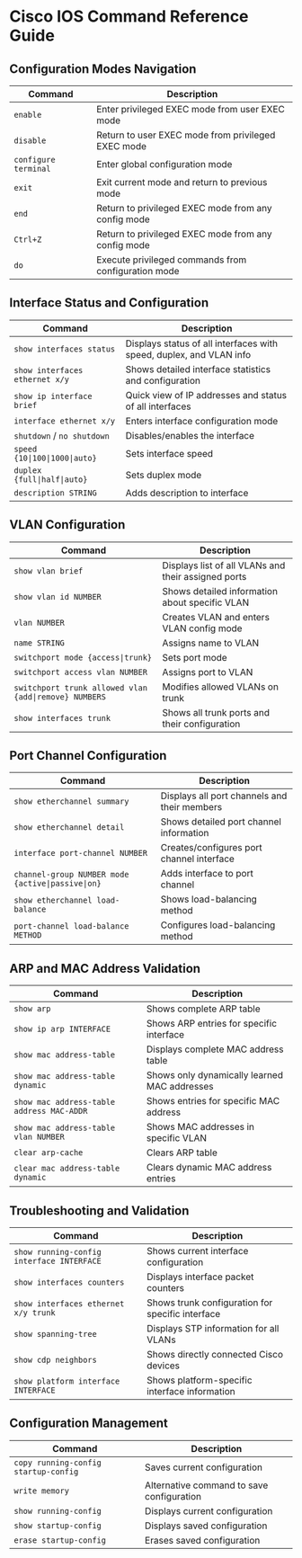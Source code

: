 # Cisco IOS Command Reference Guide

## Configuration Modes Navigation

| Command | Description |
|---------|-------------|
| `enable` | Enter privileged EXEC mode from user EXEC mode |
| `disable` | Return to user EXEC mode from privileged EXEC mode |
| `configure terminal` | Enter global configuration mode |
| `exit` | Exit current mode and return to previous mode |
| `end` | Return to privileged EXEC mode from any config mode |
| `Ctrl+Z` | Return to privileged EXEC mode from any config mode |
| `do` | Execute privileged commands from configuration mode |

## Interface Status and Configuration

| Command | Description |
|---------|-------------|
| `show interfaces status` | Displays status of all interfaces with speed, duplex, and VLAN info |
| `show interfaces ethernet x/y` | Shows detailed interface statistics and configuration |
| `show ip interface brief` | Quick view of IP addresses and status of all interfaces |
| `interface ethernet x/y` | Enters interface configuration mode |
| `shutdown` / `no shutdown` | Disables/enables the interface |
| `speed {10\|100\|1000\|auto}` | Sets interface speed |
| `duplex {full\|half\|auto}` | Sets duplex mode |
| `description STRING` | Adds description to interface |

## VLAN Configuration

| Command | Description |
|---------|-------------|
| `show vlan brief` | Displays list of all VLANs and their assigned ports |
| `show vlan id NUMBER` | Shows detailed information about specific VLAN |
| `vlan NUMBER` | Creates VLAN and enters VLAN config mode |
| `name STRING` | Assigns name to VLAN |
| `switchport mode {access\|trunk}` | Sets port mode |
| `switchport access vlan NUMBER` | Assigns port to VLAN |
| `switchport trunk allowed vlan {add\|remove} NUMBERS` | Modifies allowed VLANs on trunk |
| `show interfaces trunk` | Shows all trunk ports and their configuration |

## Port Channel Configuration

| Command | Description |
|---------|-------------|
| `show etherchannel summary` | Displays all port channels and their members |
| `show etherchannel detail` | Shows detailed port channel information |
| `interface port-channel NUMBER` | Creates/configures port channel interface |
| `channel-group NUMBER mode {active\|passive\|on}` | Adds interface to port channel |
| `show etherchannel load-balance` | Shows load-balancing method |
| `port-channel load-balance METHOD` | Configures load-balancing method |

## ARP and MAC Address Validation

| Command | Description |
|---------|-------------|
| `show arp` | Shows complete ARP table |
| `show ip arp INTERFACE` | Shows ARP entries for specific interface |
| `show mac address-table` | Displays complete MAC address table |
| `show mac address-table dynamic` | Shows only dynamically learned MAC addresses |
| `show mac address-table address MAC-ADDR` | Shows entries for specific MAC address |
| `show mac address-table vlan NUMBER` | Shows MAC addresses in specific VLAN |
| `clear arp-cache` | Clears ARP table |
| `clear mac address-table dynamic` | Clears dynamic MAC address entries |

## Troubleshooting and Validation

| Command | Description |
|---------|-------------|
| `show running-config interface INTERFACE` | Shows current interface configuration |
| `show interfaces counters` | Displays interface packet counters |
| `show interfaces ethernet x/y trunk` | Shows trunk configuration for specific interface |
| `show spanning-tree` | Displays STP information for all VLANs |
| `show cdp neighbors` | Shows directly connected Cisco devices |
| `show platform interface INTERFACE` | Shows platform-specific interface information |

## Configuration Management

| Command | Description |
|---------|-------------|
| `copy running-config startup-config` | Saves current configuration |
| `write memory` | Alternative command to save configuration |
| `show running-config` | Displays current configuration |
| `show startup-config` | Displays saved configuration |
| `erase startup-config` | Erases saved configuration |
